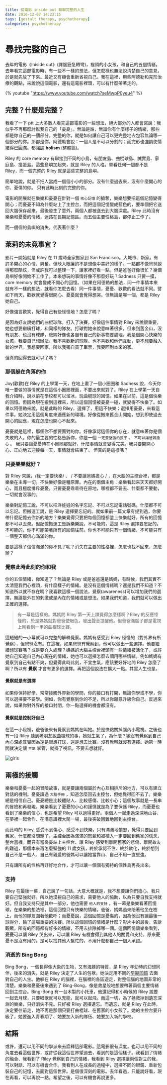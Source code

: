 ```yaml
---
title: 從電影 inside out 聊聊完整的人生
date: 2016-12-07 14:23:15
tags: [gestalt therapy, psychotherapy]
categories: psychotherapy
---
```


尋找完整的自己
================================


去年的電影《Iniside out》(譯腦筋急轉彎)，裡頭的小女孩，和自己的五個情緒。去年看完這部電影時，有一些不一樣的想法，但怎麼樣也無法說清楚自己的意見，於是就先放了下來。最近又有機會重新省視自己。我在這裡，用些阿德勒和完形治療的觀點，來說說這個電影，還有這電影裡頭，可以有什麼帶著走的。

{% youtube "https://www.youtube.com/watch?seMwpP0yeu4" %}


完整？什麼是完整？
------------------

我看了一下 ptt 上大多數人看完這部電影的一些想法，絕大部分的人都會寫說：我似乎不再那麼討厭我自己的「憂憂」。無論是誰，無論你有什麼樣子的情緒，那些都是你自己的一個部分。完整的你，就是如何讓自己可以更完整地去包容無論哪一個部分的你。那都是你。阿德勒會說：一個人是不可以分割的；而完形也強調使情緒得已圓滿。都強調 **holism** (整體論)。

Riley 的 core memory 有聯接到不同的小島，有朋友島、曲棍球島、誠實島、家庭島、搗蛋島。這些島嶼加起來，就是 Riley 的人格。單看任何一個都不是 Riley，而一個完整的 Riley 就是這些完整的島嶼。
<!--more-->
簡單地說，就是不把人當成一個個小小的部分。沒有什麼過去來，沒有什麼開心的你、憂傷的你。 只有此時此刻的完整的你。

電影的開展就在樂樂和憂憂在針對一個 `核心記憶` 的搶奪，樂樂想要把這個記憶變得開心；而憂憂不知為什麼站上了主控台，而把這個記憶變成藍色的，要準個把它送回大腦保存起來。最後發生了意外，兩個人都被送去到大腦深處。Riley 此時沒有樂樂和憂憂的情緒，迷路在長期記憶區。而五個主要性格島，都停止工作了。

而一個個的島嶼的消失，代表著什麼？

萊莉的未竟事宜？
----------------

影片一開始就是 Riley 在 11 歲時全家搬家到 San Francisco。大城市、新家。有許多開心的心情、興奮。但映入眼廉的不是想像中美好的樣子。一點都不像爸爸說得那麼酷炫，但或許我可以整理一下，讓家裡好看一點。但是爸爸好像很忙？幾個島嶼好像開始不工作了。本來想玩的事情好像不那麼好玩？Sadness 只要一摸，core memory 就會變成不開心的回憶。（如果在阿德勒的想法，同一件事情本來就有不一樣的想法，就看你怎麼去看）同一件事情，憂憂、歡歡的看法就不同。譬如下雨天，歡歡就覺得很開心、憂憂就會覺得想哭。但無論是哪一個，都是 Riley 她自己。

好像強言歡笑，覺得自己有些怪怪地？怎麼了嗎？

是因為好友說她們的曲棍球隊，打入了決賽。好像這件事情對 Riley 來說很重要，她也想要繼續打球，和同樣的隊友。打球對她來說意味著很多，但來到舊金山，沒有朋友、也沒有球隊，爸媽好像也各自有自己的新事物要處理，我是個開心快樂的女孩，我要自己想辦法。我不喜歡新的球隊、也不喜歡和他們互動，更不想要融入新的世界。我想要回家，所以我獨自買了車票，我要回到本來的家。

但真的回得去就可以了嗎？

### 那個躲在角落的你

Joy(歡歡)在 Riley 的上學第一天，在地上畫了一個小圈圈和 Sadness 說，今天你唯一要做的事情就是在這個小圈圈裡面，不要出來就對了。Riley 在上學第一天自我介紹時，說以前在學校都可以溜冰，玩曲棍球的回憶。如果在以前，這是個快樂的回憶。但因為現在搬到這裡來，所以這個回憶被憂憂一碰，就變得不快樂了。如果以阿德勒來說，就是此時的 Riley，選擇了，用這不快樂；選擇用憂憂，來看這件事。她決定用這個角度來適應新的環境。好像從搬來舊金山開始，想到即使過去開心的回應，現在怎麼也開心不起來。

憂憂就是這裡，那個你不想要面對的你。好像承認這個你的存在，就意味著你是個失敗的人。你的最主要的性格告訴你，你是一個 `一定要堅強的孩子` 、 `不可以讓爸媽擔心` 。 我只要讓憂憂待在小圈圈那就好，什麼事情就會變得完美。我只要開開心心、正向地去迎接每一天，事情就會結束了。 但真的是這樣嗎？

### 只要樂樂就好？

對 Riley 來說，/我一定要快樂/ 、 / 不要讓爸媽擔心 / ，在大腦的主控台裡，都是樂樂在主導一切。不快樂好像是種原罪。內在的兩個主角：樂樂看起來天天都好開心，而且極度排斥憂憂，只要憂憂乖乖待在原地，哪裡都不要去、什麼都不要動，一切就會沒事的。

樂樂對記憶工說，不可以把洋娃娃的名字忘記、不可以忘記電話號碼。什麼都不可以忘記。但搬運工說，是 Riley 選擇要忘記的。就如果前一篇文章有提到過，你要帶什麼記憶去你新的地方？樂樂覺得只要把每個回憶都塗上快樂就好。所有的回憶都不可以丟棄。但記憶搬運工告訴樂樂說，不可能的，這是 Riley 選擇要忘記的。不可能的，你不可能帶著所有的回憶往前。你也不可能只有一個情緒、不可能只有一個整天都信心滿滿的你。

要是這樣子信信滿滿的你不見了呢？消失在主要的性格裡，怎麼也找不回來，怎麼辦？

### 覺察此時此刻的你和我

你的五個情緒，你知道了？無論是 Riley 或是爸爸還是媽媽，有時候，我們其實不太清楚我們心裡頭，有什麼樣子的情緒。是沒有這個情緒嗎？還是我們不知道？不知道所以就不存在嗎？我喜歡這樣一個說法，覺察(awareness)可以增加我們的選擇，無論是外在的刺激或是內在的情緒或是想法。如果我們知道，我們就可以做出正確的選擇。

> 有一幕是這樣的。媽媽問 Riley 第一天上課覺得怎麼樣啊？Riley 的反應怪怪的，於是媽媽就對爸爸使眼色，發出聲音提醒他。但爸爸滿腦子都是電視上剛看到一半的曲棍球比賽。

這短短的一小幕就可以完整的解釋覺察。媽媽有感受到 Riley 怪怪的（對外界有所覺察），但爸爸沒有。在這裡，如果爸爸有覺察到，他可以做出一些選擇。他要繼續想球賽嗎？或是要介入處理？媽媽的大腦主控台裡頭有一些情緒被活化了，或許她自己知道自己內心現在的情緒，她也可以選擇怎麼去調用哪些情緒。例如媽媽有覺察到自己有點不爽，但覺得此時此刻，不宜生氣，應該要好好地問 Riley 怎麼了啊？所以有 **覺察** 才會有更多的選擇。再把這個說法在擴大一點。其實人生也是。

#### 覺察就是有選擇

如果你保持好學、常常接觸外界新的學問，你的接口有打開，無論你學或不學，你可以選擇要不要學。例如，你有覺察到你的不足，所以你願意升級你自己。反過來說，如果你對外界的接口封閉，你一點選擇的機會都沒有。

#### 覺察就是控制好自己

在這一小段裡，爸爸後來有覺察到媽媽在叫她。於是快點關掉腦內小電視。之後也有一段 Riley 聽到老朋友說曲棍球的事，她就生氣了，為什麼？她沒有覺察到自己內心深處其實因為還是很想打球，還是想去比賽。沒有覺察就沒有選擇。她第一時間就決定讓 `生氣` 掌管，就掛了視訊。不要去想就好。


![girls](https://dl.dropboxusercontent.com/u/22163115/pitures/girls.jpg)

兩極的接觸
----------

樂樂和憂憂一起的冒險故事，就是要讓兩個屬於內心互相排斥的地方，可以有建立對話的機制。憂憂讀過 `大腦手冊` ，知道怎麼回去主控台，但她覺得回不去了。樂樂總是相信自己。憂憂總是比較體貼人、比較感傷、比較小心；這個故事就是一長串的冒險和再發現。樂樂看到了憂憂的小心和謹慎就是為了要保護 Riley，而憂憂也看到了樂樂的信心，也是希望 Riley 可以過得更好。兩個人一起走過深深地山谷、在夢裡一起合作、在潛意識裡大鬧一場，最後突破困難地回到主控台。

而此時的 Riley, 感受不到傷心、感受不到快樂，只有滿滿地憤怒，覺得只要回到舊家，什麼都沒問題了。主控台因為滿滿的怒氣和被植入一定要回到舊家的信念，整台當機。而只有當憂憂站上主控台、讓 Riley 感受到離開舊家的悲傷、離開故友的難過，那個本來再怎麼堅強的 11 歲女孩，終於承認不住、終於軟化，終於想到自己不是一個人、自己有親愛的爸媽可以讓她當靠山、自己不用一直堅強。

只有讓所有的性格再好好地合作，才可以讓一個個有獨特的個性島再長出來。

### 支持

Riley 在最後一幕，自己說了一句話，大意大概就是，我不想要讓你們擔心，我只要自己堅強就好。所以她漠視自己的需求，需要他人的協助，以為只要自我支持就好。但自我支持只是其中一部分，他也需要 `他人的支持` ，有一幕是樂樂看著回憶球，在樂樂的想法裡，這個回憶只有快樂的情緒，爸爸、媽媽過來陪著他坐在樹上，而他的隊友圍著他歡呼；而憂憂說，這個回憶是憂傷的，因為他沒有讓最後一球得分，輸了這場重要的決賽。所以這個回憶的情緒是什麼？影片中的最後，告訴觀眾，所有的回憶都有好多的情緒，不用去排除掉哪一個。這個回憶讓樂樂看到，憂憂可以讓 Riley 哭出來，可以讓 Riley 有機會得到其他人的關愛和支持，原來憂憂不是沒有用的。是可以找其他人幫忙的，不用什麼都自己一個人承認。

### 消逝的 Bing Bong

Bing Bong，一個長得像大象的生物，又有海豚的特質，是 Riley 年幼時的幻想同伴，後來的消失，就是 Riley 決定了人生的包袱。她決定用不同的[早期回憶](http://hsuancheng.net/2016/10/26/early-recollection-intro/) 去面對自己的人生。他躲在 Riley 的腦裡，在腦裡的各區遊走，對整個腦的地圖非常的清楚。樂樂和憂憂後來遇到了 Bing-Bong，像是救星般地想要帶著兩個主要情緒回到主控台。Bing-Bong 有一台木製的小托車，他還記得和小時候的 Riley 說要一起去月球，只要唱歌就可以充能，就可以起飛。而這一切，為了拯救掉到遺忘深淵的樂樂，只好消失不見。只好被 Riley 選擇遺忘。而遺忘，就是 Riley 在此時，決定要往前走，她不再是那個只要打曲棍球、在舊家的小女孩了。她的主控台要升級了，她要進入青春期了、她要加入新的隊伍、她要加入新的學校。

結語
----

或許，還可以用不同的學派來去詮釋這部電影。這電影很有深度，也可以用不同的角度去看這個世界，或許從我這個世界望過去，看到的是這個樣子。我看到了情緒的融合、我看到了 Riley 覺察到自己的情緒，我看到 Riley 選擇讓兩個對立的我，可以對話、可以有機會合作。我看到人在成長的過程中，選擇不同的眼鏡、重新包裝自己的記憶，去面對這個世界。是個很深刻的電影。去年看過，只能說好看，現在再看，可以再說一點。希望之後，可以有機會再說更多。
